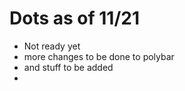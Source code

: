 # Dots as of 11/21 

- Not ready yet
- more changes to be done to polybar
- and stuff to be added
- 
